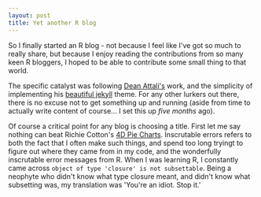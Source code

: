 ```yaml
---
layout: post
title: Yet another R blog
---
```


So I finally started an R blog - not because I feel like I've got so much to really share, but because I enjoy reading the contributions from so many keen R bloggers, I hoped to be able to contribute some small thing to that world.

The specific catalyst was following [Dean Attali's](http://deanattali.com/) work, and the simplicity of implementing his [beautiful jekyll](https://github.com/daattali/beautiful-jekyll) theme. For any other lurkers out there, there is no excuse not to get something up and running (aside from time to actually write content of course... I set this up *five months* ago).

Of course a critical point for any blog is choosing a title. First let me say nothing can beat Richie Cotton's [4D Pie Charts](http://4dpiecharts.com/). Inscrutable errors refers to both the fact that I often make such things, and spend too long tryingt to figure out where they came from in my code, and the wonderfully inscrutable error messages from R. When I was learning R, I constantly came across `object of type 'closure' is not subsettable`. Being a neophyte who didn't know what type closure meant, and didn't know what subsetting was, my translation was 'You're an idiot. Stop it.'